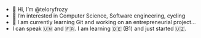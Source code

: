 - 👋 Hi, I’m @teloryfrozy
- 👀 I’m interested in Computer Science, Software engineering, cycling
- 🌱 I am currently learning Git and working on an entrepreneurial project...
- I can speak 🇺🇲 and 🇫🇷. I am learning 🇩🇪 (B1) and just started 🇺🇿. 

<!---
teloryfrozy/teloryfrozy is a ✨ special ✨ repository because its `README.md` (this file) appears on your GitHub profile.
You can click the Preview link to take a look at your changes.
--->
